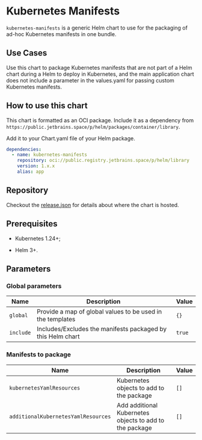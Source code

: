 # Kubernetes Manifests

`kubernetes-manifests` is a generic Helm chart to use for the packaging of ad-hoc Kubernetes manifests in one bundle.

## Use Cases

Use this chart to package Kubernetes manifests that are not part of a Helm chart during a Helm to deploy in Kubernetes,
and the main application chart does not include a parameter in the values.yaml for passing custom Kubernetes manifests.

## How to use this chart

This chart is formatted as an OCI package. Include it as a dependency from `https://public.jetbrains.space/p/helm/packages/container/library`.

Add it to your Chart.yaml file of your Helm package.

```yaml
dependencies:
  - name: kubernetes-manifests
    repository: oci://public.registry.jetbrains.space/p/helm/library
    version: 1.x.x
    alias: app
```

## Repository

Checkout the [release.json](release.json) for details about where the chart is hosted.

## Prerequisites

- Kubernetes 1.24+;

- Helm 3+.

## Parameters

### Global parameters

| Name      | Description                                                 | Value  |
| --------- | ----------------------------------------------------------- | ------ |
| `global`  | Provide a map of global values to be used in the templates  | `{}`   |
| `include` | Includes/Excludes the manifests packaged by this Helm chart | `true` |

### Manifests to package

| Name                                | Description                                             | Value |
| ----------------------------------- | ------------------------------------------------------- | ----- |
| `kubernetesYamlResources`           | Kubernetes objects to add to the package                | `[]`  |
| `additionalKubernetesYamlResources` | Add additional Kubernetes objects to add to the package | `[]`  |
